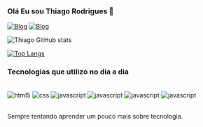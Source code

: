 
### Olá Eu sou Thiago Rodrigues 🤚

[![Blog](https://img.shields.io/badge/LinkedIn-0077B5?style=for-the-badge&logo=linkedin&logoColor=white)](https://www.linkedin.com/in/thiag0rodrigues/)
[![Blog](https://img.shields.io/badge/Instagram-E4405F?style=for-the-badge&logo=instagram&logoColor=white)](https://www.instagram.com/thiag0ferreira/)

![Thiago GitHub stats](https://github-readme-stats-sigma-five.vercel.app/api?username=thiag0ferreira&show_icons=true&theme=dracula)

[![Top Langs](https://github-readme-stats-sigma-five.vercel.app/api/top-langs/?username=thiag0ferreira&layout=compact&theme=dracula)](https://github.com/thiag0ferreira/github-readme-stats)

### Tecnologias que utilizo no dia a dia

<div style = "display: inline_block"><br/>
    <img align="center" alt="html5" src="https://img.shields.io/badge/HTML5-E34F26?style=for-the-badge&logo=html5&logoColor=white"/>
    <img align="center" alt="css" src="https://img.shields.io/badge/CSS-239120?&style=for-the-badge&logo=css3&logoColor=white"/>
    <img align="center" alt="javascript" src="https://img.shields.io/badge/JavaScript-323330?style=for-the-badge&logo=javascript&logoColor=F7DF1E"/>
    <img align="center" alt="javascript" src="https://img.shields.io/badge/Ionic-3880FF?style=for-the-badge&logo=ionic&logoColor=white"/>
    <img align="center" alt="javascript" src="https://img.shields.io/badge/Angular-DD0031?style=for-the-badge&logo=angular&logoColor=white"/>
    <img align="center" alt="javascript" src="    https://img.shields.io/badge/TypeScript-007ACC?style=for-the-badge&logo=typescript&logoColor=white"/>
    

</div><br/>

Sempre tentando aprender um pouco mais sobre tecnologia.


